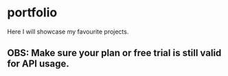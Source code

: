 # portfolio

Here I will showcase my favourite projects.

## OBS: Make sure your plan or free trial is still valid for API usage. 
